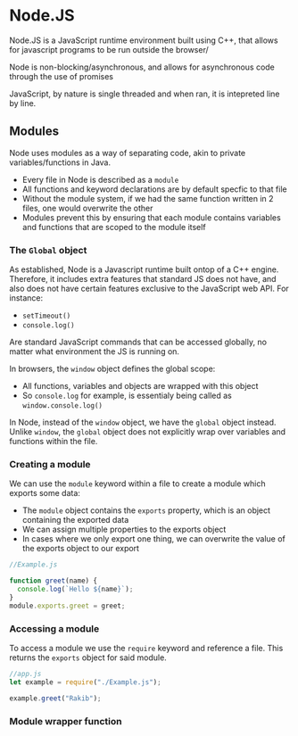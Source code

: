 # Node.JS

Node.JS is a JavaScript runtime environment built using C++, that allows for javascript programs to be run outside the browser/

Node is non-blocking/asynchronous, and allows for asynchronous code through the use of promises

JavaScript, by nature is single threaded and when ran, it is intepreted line by line.

## Modules

Node uses modules as a way of separating code, akin to private variables/functions in Java.

- Every file in Node is described as a `module`
- All functions and keyword declarations are by default specfic to that file
- Without the module system, if we had the same function written in 2 files, one would overwrite the other
- Modules prevent this by ensuring that each module contains variables and functions that are scoped to the module itself

### The `Global` object

As established, Node is a Javascript runtime built ontop of a C++ engine. Therefore, it includes extra features that standard JS does not have, and also does not have certain features exclusive to the JavaScript web API. For instance:

- `setTimeout()`
- `console.log()`

Are standard JavaScript commands that can be accessed globally, no matter what environment the JS is running on. 

In browsers, the `window` object defines the global scope:

- All functions, variables and objects are wrapped with this object
- So `console.log` for example, is essentialy being called as `window.console.log()`

In Node, instead of the `window` object, we have the `global` object instead. Unlike `window`, the `global` object does not explicitly wrap over variables and functions within the file.

### Creating a module

We can use the `module` keyword within a file to create a module which exports some data:

- The `module` object contains the `exports` property, which is an object containing the exported data
- We can assign multiple properties to the exports object
- In cases where we only export one thing, we can overwrite the value of the exports object to our export

```js
//Example.js

function greet(name) {
  console.log(`Hello ${name}`);
}
module.exports.greet = greet;
```

### Accessing a module

To access a module we use the `require` keyword and reference a file. This returns the `exports` object for said module.

```js
//app.js
let example = require("./Example.js");

example.greet("Rakib");
```

### Module wrapper function
